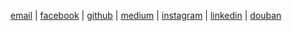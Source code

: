 <!-- ### Digital profile -->

[email](mailto:yjiao917@gmail.com) | [facebook](yangjiaouci) | [github](https://github.com/yangjiao2) | [medium](https://medium.com/@yjiao7) | [instagram](https://www.instagram.com/jiaaojiao/) | [linkedin](https://www.linkedin.com/in/yjiao7/) | [douban](https://www.douban.com/people/128808656/)
